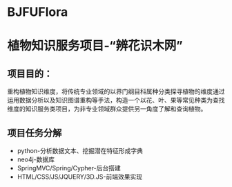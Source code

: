 
BJFUFlora
====  
植物知识服务项目-“辨花识木网”
====

## 项目目的：
   重构植物知识维度，将传统专业领域的以界门纲目科属种分类探寻植物的维度通过运用数据分析以及知识图谱重构等手法，构造一个以花、叶、果等常见种类为查找维度的知识服务类项目，为非专业领域群众提供另一角度了解和查询植物。

##  项目任务分解
*   python-分析数据文本、挖掘潜在特征形成字典
*   neo4j-数据库
*   SpringMVC/Spring/Cypher-后台搭建
*   HTML/CSS/JS/JQUERY/3D.JS-前端效果实现
